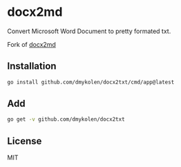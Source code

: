 # docx2md

Convert Microsoft Word Document to pretty formated txt.

Fork of [docx2md](https://github.com/mattn/docx2md)

## Installation

```bash
go install github.com/dmykolen/docx2txt/cmd/app@latest
```

## Add

```bash
go get -v github.com/dmykolen/docx2txt
```

## License

MIT
